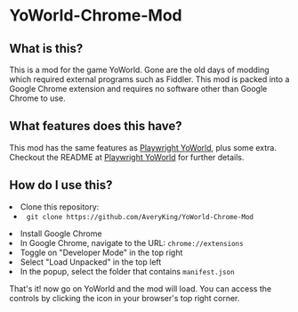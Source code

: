 # YoWorld-Chrome-Mod

<h2>What is this? </h2>
<p>This is a mod for the game YoWorld. Gone are the old days of modding which required external programs such as Fiddler. This mod is packed into a Google Chrome extension and requires no software other than Google Chrome to use.</p>

<h2> What features does this have? </h2> 
<p>This mod has the same features as <a href="https://github.com/AveryKing/playwright-yoworld">Playwright YoWorld</a>, plus some extra. Checkout the README at <a href="https://github.com/AveryKing/playwright-yoworld">Playwright YoWorld</a> for further details.</p>
<h2> How do I use this? </h2>
<li>Clone this repository: <ul><li><code> git clone https://github.com/AveryKing/YoWorld-Chrome-Mod</code></li></ul>
<li> Install Google Chrome </li>
<li> In Google Chrome, navigate to the URL: <code>chrome://extensions</code> </li>
<li> Toggle on "Developer Mode" in the top right </li>
<li> Select "Load Unpacked" in the top left </li>
<li> In the popup, select the folder that contains <code>manifest.json</code></li>

<p>That's it! now go on YoWorld and the mod will load. You can access the controls by clicking the icon in your browser's top right corner.</p>
